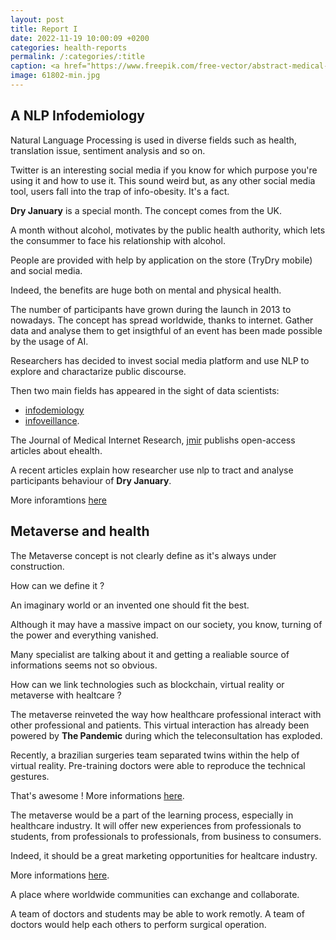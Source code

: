 ```yaml
---
layout: post
title: Report I
date: 2022-11-19 10:00:09 +0200
categories: health-reports
permalink: /:categories/:title
caption: <a href="https://www.freepik.com/free-vector/abstract-medical-wallpaper-template-design_3439405.htm#query=health&position=43&from_view=search&track=sph">Image by rawpixel.com</a> on Freepik
image: 61802-min.jpg
---
```


## A NLP Infodemiology

Natural Language Processing is used in diverse fields such as health, translation issue, sentiment analysis and so on.

Twitter is an interesting social media if you know for which purpose you're using it and how to use it. This sound weird but, as any other social media tool, users fall into the trap of info-obesity. It's a fact.

**Dry January** is a special month. The concept comes from the UK.

A month without alcohol, motivates by the public health authority, which lets the consummer to face his relationship with alcohol.

People are provided with help by application on the store (TryDry mobile) and social media.

Indeed, the benefits are huge both on mental and physical health.

The number of participants have grown during the launch in 2013 to nowadays. The concept has spread worldwide, thanks to internet.
Gather data and analyse them to get insigthful of an event has been made possible by the usage of AI.

Researchers has decided to invest social media platform and use NLP to explore and charactarize public discourse.

Then two main fields has appeared in the sight of data scientists:

+ [infodemiology](https://en.wikipedia.org/wiki/Infodemiology)
+ [infoveillance](https://en.wikipedia.org/wiki/Infoveillance).

The Journal of Medical Internet Research, [jmir](https://www.jmir.org/) publishs open-access articles about ehealth.

A recent articles explain how researcher use nlp to tract and analyse participants behaviour of **Dry January**.

More inforamtions [here](https://www.jmir.org/2022/11/e40160/)

## Metaverse and health

The Metaverse concept is not clearly define as it's always under construction.

How can we define it ?

An imaginary world or an invented one should fit the best.

Although it may have a massive impact on our society, you know, turning of the power and everything vanished.

Many specialist are talking about it and getting a realiable source of informations seems not so obvious.

How can we link technologies such as blockchain, virtual reality or metaverse with healtcare ?

The metaverse reinveted the way how healthcare professional interact with other professional and patients. This virtual interaction has already been powered by **The Pandemic** during which the teleconsultation has exploded.

Recently, a brazilian surgeries team separated twins within the help of virtual reality. Pre-training doctors were able to reproduce the technical gestures.

That's awesome ! More informations [here](https://www.bbc.com/news/technology-62378452).

The metaverse would be a part of the learning process, especially in healthcare industry. It will offer new experiences from professionals to students, from professionals to professionals, from business to consumers.

Indeed, it should be a great marketing opportunities for healtcare industry.

More informations [here](https://www.verdict.co.uk/is-the-healthcare-industry-spearheading-the-metaverse/).

A place where worldwide communities can exchange and collaborate.

A team of doctors and students may be able to work remotly.
A team of doctors would help each others to perform surgical operation.
